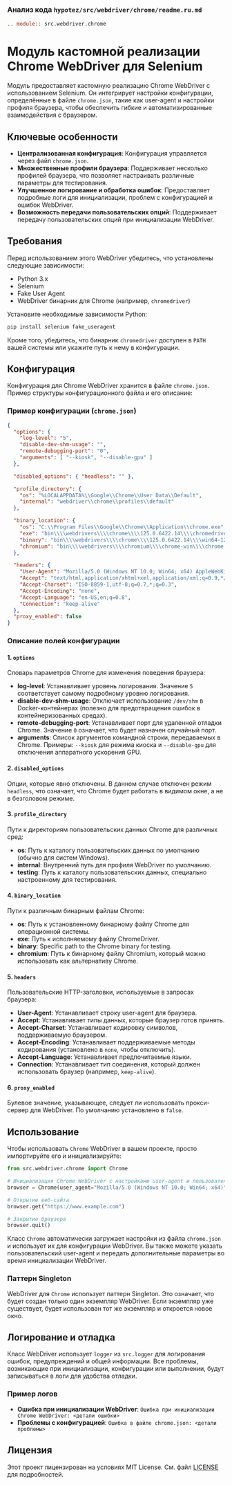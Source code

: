 ### Анализ кода `hypotez/src/webdriver/chrome/readme.ru.md`

```rst
.. module:: src.webdriver.chrome
```

# Модуль кастомной реализации Chrome WebDriver для Selenium

Модуль предоставляет кастомную реализацию Chrome WebDriver с использованием Selenium. Он интегрирует настройки конфигурации, определённые в файле `chrome.json`, такие как user-agent и настройки профиля браузера, чтобы обеспечить гибкие и автоматизированные взаимодействия с браузером.

## Ключевые особенности

*   **Централизованная конфигурация**: Конфигурация управляется через файл `chrome.json`.
*   **Множественные профили браузера**: Поддерживает несколько профилей браузера, что позволяет настраивать различные параметры для тестирования.
*   **Улучшенное логирование и обработка ошибок**: Предоставляет подробные логи для инициализации, проблем с конфигурацией и ошибок WebDriver.
*   **Возможность передачи пользовательских опций**: Поддерживает передачу пользовательских опций при инициализации WebDriver.

## Требования

Перед использованием этого WebDriver убедитесь, что установлены следующие зависимости:

*   Python 3.x
*   Selenium
*   Fake User Agent
*   WebDriver бинарник для Chrome (например, `chromedriver`)

Установите необходимые зависимости Python:

```bash
pip install selenium fake_useragent
```

Кроме того, убедитесь, что бинарник `chromedriver` доступен в `PATH` вашей системы или укажите путь к нему в конфигурации.

## Конфигурация

Конфигурация для Chrome WebDriver хранится в файле `chrome.json`. Пример структуры конфигурационного файла и его описание:

### Пример конфигурации (`chrome.json`)

```json
{
  "options": {
    "log-level": "5",
    "disable-dev-shm-usage": "",
    "remote-debugging-port": "0",
    "arguments": [ "--kiosk", "--disable-gpu" ]
  },

  "disabled_options": { "headless": "" },

  "profile_directory": {
    "os": "%LOCALAPPDATA%\\Google\\Chrome\\User Data\\Default",
    "internal": "webdriver\\chrome\\profiles\\default"
  },

  "binary_location": {
    "os": "C:\\Program Files\\Google\\Chrome\\Application\\chrome.exe",
    "exe": "bin\\\\webdrivers\\\\chrome\\\\125.0.6422.14\\\\chromedriver.exe",
    "binary": "bin\\\\webdrivers\\\\chrome\\\\125.0.6422.14\\\\win64-125.0.6422.14\\\\chrome-win64\\\\chrome.exe",
    "chromium": "bin\\\\webdrivers\\\\chromium\\\\chrome-win\\\\chrome.exe"
  },

  "headers": {
    "User-Agent": "Mozilla/5.0 (Windows NT 10.0; Win64; x64) AppleWebKit/537.36 (KHTML, like Gecko) Chrome/96.0.4664.110 Safari/537.36",
    "Accept": "text/html,application/xhtml+xml,application/xml;q=0.9,*/*;q=0.8",
    "Accept-Charset": "ISO-8859-1,utf-8;q=0.7,*;q=0.3",
    "Accept-Encoding": "none",
    "Accept-Language": "en-US,en;q=0.8",
    "Connection": "keep-alive"
  },
  "proxy_enabled": false
}
```

### Описание полей конфигурации

#### 1. `options`

Словарь параметров Chrome для изменения поведения браузера:

*   **log-level**: Устанавливает уровень логирования. Значение `5` соответствует самому подробному уровню логирования.
*   **disable-dev-shm-usage**: Отключает использование `/dev/shm` в Docker-контейнерах (полезно для предотвращения ошибок в контейнеризованных средах).
*   **remote-debugging-port**: Устанавливает порт для удаленной отладки Chrome. Значение `0` означает, что будет назначен случайный порт.
*   **arguments**: Список аргументов командной строки, передаваемых в Chrome. Примеры: `--kiosk` для режима киоска и `--disable-gpu` для отключения аппаратного ускорения GPU.

#### 2. `disabled_options`

Опции, которые явно отключены. В данном случае отключен режим `headless`, что означает, что Chrome будет работать в видимом окне, а не в безголовом режиме.

#### 3. `profile_directory`

Пути к директориям пользовательских данных Chrome для различных сред:

*   **os**: Путь к каталогу пользовательских данных по умолчанию (обычно для систем Windows).
*   **internal**: Внутренний путь для профиля WebDriver по умолчанию.
*   **testing**: Путь к каталогу пользовательских данных, специально настроенному для тестирования.

#### 4. `binary_location`

Пути к различным бинарным файлам Chrome:

*   **os**: Путь к установленному бинарному файлу Chrome для операционной системы.
*   **exe**: Путь к исполняемому файлу ChromeDriver.
*   **binary**: Specific path to the Chrome binary for testing.
*   **chromium**: Путь к бинарному файлу Chromium, который можно использовать как альтернативу Chrome.

#### 5. `headers`

Пользовательские HTTP-заголовки, используемые в запросах браузера:

*   **User-Agent**: Устанавливает строку user-agent для браузера.
*   **Accept**: Устанавливает типы данных, которые браузер готов принять.
*   **Accept-Charset**: Устанавливает кодировку символов, поддерживаемую браузером.
*   **Accept-Encoding**: Устанавливает поддерживаемые методы кодирования (установлено в `none`, чтобы отключить).
*   **Accept-Language**: Устанавливает предпочитаемые языки.
*   **Connection**: Устанавливает тип соединения, который должен использовать браузер (например, `keep-alive`).

#### 6. `proxy_enabled`

Булевое значение, указывающее, следует ли использовать прокси-сервер для WebDriver. По умолчанию установлено в `false`.

## Использование

Чтобы использовать `Chrome` WebDriver в вашем проекте, просто импортируйте его и инициализируйте:

```python
from src.webdriver.chrome import Chrome

# Инициализация Chrome WebDriver с настройками user-agent и пользовательскими опциями
browser = Chrome(user_agent="Mozilla/5.0 (Windows NT 10.0; Win64; x64)", options=["--headless", "--disable-gpu"])

# Открытие веб-сайта
browser.get("https://www.example.com")

# Закрытие браузера
browser.quit()
```

Класс `Chrome` автоматически загружает настройки из файла `chrome.json` и использует их для конфигурации WebDriver. Вы также можете указать пользовательский user-agent и передать дополнительные параметры во время инициализации WebDriver.

### Паттерн Singleton

WebDriver для `Chrome` использует паттерн Singleton. Это означает, что будет создан только один экземпляр WebDriver. Если экземпляр уже существует, будет использован тот же экземпляр и откроется новое окно.

## Логирование и отладка

Класс WebDriver использует `logger` из `src.logger` для логирования ошибок, предупреждений и общей информации. Все проблемы, возникающие при инициализации, конфигурации или выполнении, будут записываться в логи для удобства отладки.

### Пример логов

*   **Ошибка при инициализации WebDriver**: `Ошибка при инициализации Chrome WebDriver: <детали ошибки>`
*   **Проблемы с конфигурацией**: `Ошибка в файле chrome.json: <детали проблемы>`

## Лицензия

Этот проект лицензирован на условиях MIT License. См. файл [LICENSE](../../LICENSE) для подробностей.